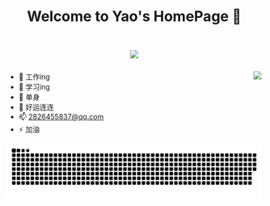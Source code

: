 <h1 align="center"> Welcome to Yao's HomePage 👋 </h1>

<h1 align="center">
  <a href="https://sunguoqi.com/">
    <img src="https://readme-typing-svg.herokuapp.com/?lines=console.log(%22Hello%2C%20World!%22); Welcome to Yao's HomePage !&center=true&size=27">
  </a>
</h1>

 <img  align="right" src="https://github-readme-stats.vercel.app/api?username=yljcode1&hide_title=true&hide_border=true&show_icons=trueline_height=21&text_color=000&icon_color=000&bg_color=0,ea6161,ffc64d,fffc4d,52fa5a&theme=graywhite" />

- 🔭 工作ing
- 🌱 学习ing   
- 👯 单身
- 🤔 好运连连
- 📫 2826455837@qq.com
- ⚡ 加油
    

</div>


<div align="center">
     <img src="https://raw.githubusercontent.com/yljcode1/yljcode1/master/assets/github-contribution-grid-snake.svg" />
</div>

<!--
**yljcode1/yljcode1** is a ✨ _special_ ✨ repository because its `README.md` (this file) appears on your GitHub profile.

Here are some ideas to get you started:

- 🔭 I’m currently working on ...
- 🌱 I’m currently learning ...
- 👯 I’m looking to collaborate on ...
- 🤔 I’m looking for help with ...
- 💬 Ask me about ...
- 📫 How to reach me: ...
- 😄 Pronouns: ...
- ⚡ Fun fact: ...
-->
